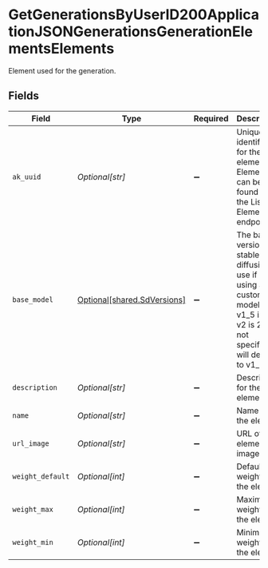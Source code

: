 # GetGenerationsByUserID200ApplicationJSONGenerationsGenerationElementsElements

Element used for the generation.


## Fields

| Field                                                                                                                                      | Type                                                                                                                                       | Required                                                                                                                                   | Description                                                                                                                                |
| ------------------------------------------------------------------------------------------------------------------------------------------ | ------------------------------------------------------------------------------------------------------------------------------------------ | ------------------------------------------------------------------------------------------------------------------------------------------ | ------------------------------------------------------------------------------------------------------------------------------------------ |
| `ak_uuid`                                                                                                                                  | *Optional[str]*                                                                                                                            | :heavy_minus_sign:                                                                                                                         | Unique identifier for the element. Elements can be found from the List Elements endpoint.                                                  |
| `base_model`                                                                                                                               | [Optional[shared.SdVersions]](undefined/models/shared/sdversions.md)                                                                       | :heavy_minus_sign:                                                                                                                         | The base version of stable diffusion to use if not using a custom model. v1_5 is 1.5, v2 is 2.1, if not specified it will default to v1_5. |
| `description`                                                                                                                              | *Optional[str]*                                                                                                                            | :heavy_minus_sign:                                                                                                                         | Description for the element                                                                                                                |
| `name`                                                                                                                                     | *Optional[str]*                                                                                                                            | :heavy_minus_sign:                                                                                                                         | Name of the element                                                                                                                        |
| `url_image`                                                                                                                                | *Optional[str]*                                                                                                                            | :heavy_minus_sign:                                                                                                                         | URL of the element image                                                                                                                   |
| `weight_default`                                                                                                                           | *Optional[int]*                                                                                                                            | :heavy_minus_sign:                                                                                                                         | Default weight for the element                                                                                                             |
| `weight_max`                                                                                                                               | *Optional[int]*                                                                                                                            | :heavy_minus_sign:                                                                                                                         | Maximum weight for the element                                                                                                             |
| `weight_min`                                                                                                                               | *Optional[int]*                                                                                                                            | :heavy_minus_sign:                                                                                                                         | Minimum weight for the element                                                                                                             |